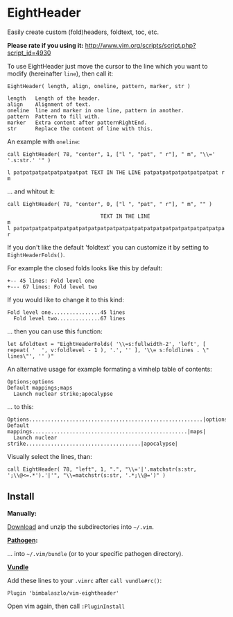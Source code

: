 EightHeader
===========
Easily create custom (fold)headers, foldtext, toc, etc.

**Please rate if you using it:** http://www.vim.org/scripts/script.php?script_id=4930

To use EightHeader just move the cursor to the line which you want to modify (hereinafter `line`), then call it:
```
EightHeader( length, align, oneline, pattern, marker, str )

length   Length of the header.
align    Alignment of text.
oneline  line and marker in one line, pattern in another.
pattern  Pattern to fill with.
marker   Extra content after patternRightEnd.
str      Replace the content of line with this.
```

An example with `oneline`:
```
call EightHeader( 78, "center", 1, ["l ", "pat", " r"], " m", "\\=' '.s:str.' '" )

l patpatpatpatpatpatpatpat TEXT IN THE LINE patpatpatpatpatpatpatpat r m
```
... and whitout it:
```
call EightHeader( 78, "center", 0, ["l ", "pat", " r"], " m", "" )

                              TEXT IN THE LINE                         m
l patpatpatpatpatpatpatpatpatpatpatpatpatpatpatpatpatpatpatpatpatpatpa r
```

If you don't like the default 'foldtext' you can customize it by setting to
`EightHeaderFolds()`.

For example the closed folds looks like this by default:
```
+-- 45 lines: Fold level one
+--- 67 lines: Fold level two
```
If you would like to change it to this kind:
```
Fold level one................45 lines
  Fold level two..............67 lines
```
... then you can use this function:
```
let &foldtext = "EightHeaderFolds( '\\=s:fullwidth-2', 'left', [ repeat( '  ', v:foldlevel - 1 ), '.', '' ], '\\= s:foldlines . \" lines\"', '' )"
```
An alternative usage for example formating a vimhelp table of contents:
```
Options;options
Default mappings;maps
  Launch nuclear strike;apocalypse
```
... to this:
```
Options........................................................|options|
Default mappings..................................................|maps|
  Launch nuclear strike.....................................|apocalypse|
```
Visually select the lines, than:
```
call EightHeader( 78, "left", 1, ".", "\\='|'.matchstr(s:str, ';\\@<=.*').'|'", "\\=matchstr(s:str, '.*;\\@=')" )
```

Install
-------

**Manually:**

[Download](https://github.com/BimbaLaszlo/vim-eightheader/archive/master.zip)
and unzip the subdirectories into `~/.vim`.

**[Pathogen](https://github.com/tpope/vim-pathogen):**

... into `~/.vim/bundle` (or to your specific pathogen directory).

**[Vundle](https://github.com/gmarik/Vundle.vim)**

Add these lines to your `.vimrc` after `call vundle#rc()`:
```
Plugin 'bimbalaszlo/vim-eightheader'
```
Open vim again, then call `:PluginInstall`
